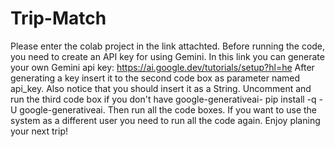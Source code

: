 # Trip-Match
Please enter the colab project in the link attachted.
Before running the code, you need to create an API key for using Gemini. In this link you can generate your own Gemini api key: https://ai.google.dev/tutorials/setup?hl=he
After generating a key insert it to the second code box as parameter named api_key. Also notice that you should insert it as a String.
Uncomment and run the third code box if you don't have google-generativeai- pip install -q -U google-generativeai.
Then run all the code boxes.
If you want to use the system as a different user you need to run all the code again.
Enjoy planing your next trip!
